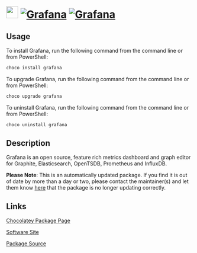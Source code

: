 ﻿# <img src="https://cdn.jsdelivr.net/gh/mkevenaar/chocolatey-packages@0462688e26372e1922bd13142072fac888eb9b3f/icons/grafana.svg" width="32" height="32"/> [![Grafana](https://img.shields.io/chocolatey/v/grafana.svg?label=Grafana)](https://community.chocolatey.org/packages/grafana) [![Grafana](https://img.shields.io/chocolatey/dt/grafana.svg)](https://community.chocolatey.org/packages/grafana)

## Usage

To install Grafana, run the following command from the command line or from PowerShell:

```powershell
choco install grafana
```

To upgrade Grafana, run the following command from the command line or from PowerShell:

```powershell
choco upgrade grafana
```

To uninstall Grafana, run the following command from the command line or from PowerShell:

```powershell
choco uninstall grafana
```

## Description

Grafana is an open source, feature rich metrics dashboard and graph editor for Graphite, Elasticsearch, OpenTSDB, Prometheus and InfluxDB.

**Please Note**: This is an automatically updated package. If you find it is
out of date by more than a day or two, please contact the maintainer(s) and
let them know [here](https://github.com/mkevenaar/chocolatey-packages/issues) that the package is no longer updating correctly.


## Links

[Chocolatey Package Page](https://community.chocolatey.org/packages/grafana)

[Software Site](https://grafana.com)

[Package Source](https://github.com/mkevenaar/chocolatey-packages/tree/master/automatic/grafana)

